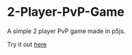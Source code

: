 # 2-Player-PvP-Game
A simple 2 player PvP game made in p5js.

Try it out [here](https://editor.p5js.org/khettab.2/full/HHRG0X8pD)
